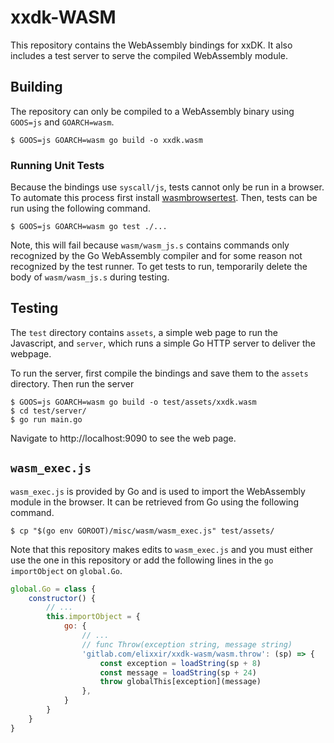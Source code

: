 # xxdk-WASM

This repository contains the WebAssembly bindings for xxDK. It also includes a
test server to serve the compiled WebAssembly module.

## Building

The repository can only be compiled to a WebAssembly binary using `GOOS=js` and
`GOARCH=wasm`.

```shell
$ GOOS=js GOARCH=wasm go build -o xxdk.wasm
```

### Running Unit Tests

Because the bindings use `syscall/js`, tests cannot only be run in a browser. To
automate this process first install
[wasmbrowsertest](https://github.com/agnivade/wasmbrowsertest). Then, tests can
be run using the following command.

```shell
$ GOOS=js GOARCH=wasm go test ./...
```

Note, this will fail because `wasm/wasm_js.s` contains commands only recognized
by the Go WebAssembly compiler and for some reason not recognized by the test
runner. To get tests to run, temporarily delete the body of `wasm/wasm_js.s`
during testing.

## Testing

The `test` directory contains `assets`, a simple web page to run the Javascript,
and `server`, which runs a simple Go HTTP server to deliver the webpage.

To run the server, first compile the bindings and save them to the `assets`
directory. Then run the server

```shell
$ GOOS=js GOARCH=wasm go build -o test/assets/xxdk.wasm
$ cd test/server/
$ go run main.go
```

Navigate to http://localhost:9090 to see the web page.

## `wasm_exec.js`

`wasm_exec.js` is provided by Go and is used to import the WebAssembly module in
the browser. It can be retrieved from Go using the following command.

```shell
$ cp "$(go env GOROOT)/misc/wasm/wasm_exec.js" test/assets/
```

Note that this repository makes edits to `wasm_exec.js` and you must either use
the one in this repository or add the following lines in the `go` `importObject`
on `global.Go`.

```javascript
global.Go = class {
    constructor() {
        // ...
        this.importObject = {
            go: {
                // ...
                // func Throw(exception string, message string)
                'gitlab.com/elixxir/xxdk-wasm/wasm.throw': (sp) => {
                    const exception = loadString(sp + 8)
                    const message = loadString(sp + 24)
                    throw globalThis[exception](message)
                },
            }
        }
    }
}
```